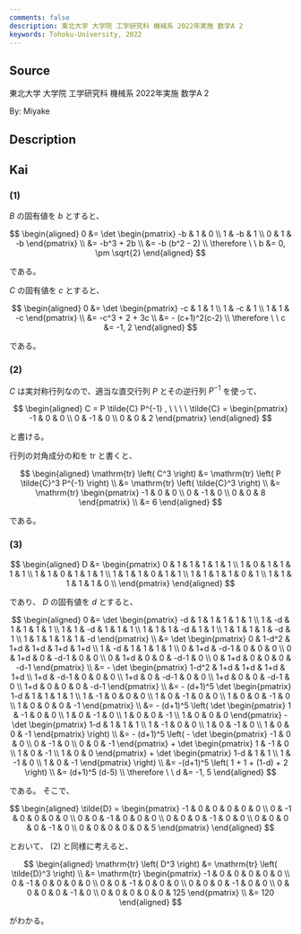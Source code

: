 ```yaml
---
comments: false
description: 東北大学 大学院 工学研究科 機械系 2022年実施 数学A 2
keywords: Tohoku-University, 2022
---
```


## **Source**
東北大学 大学院 工学研究科 機械系 2022年実施 数学A 2

By: Miyake

## **Description**

## **Kai**
### (1)
$B$ の固有値を $b$ とすると、

$$
\begin{aligned}
0
&= \det \begin{pmatrix} -b & 1 & 0 \\ 1 & -b & 1 \\ 0 & 1 & -b \end{pmatrix}
\\
&= -b^3 + 2b
\\
&= -b (b^2 - 2)
\\
\therefore \ \ 
b &= 0, \pm \sqrt{2}
\end{aligned}
$$

である。

$C$ の固有値を $c$ とすると、

$$
\begin{aligned}
0
&= \det \begin{pmatrix} -c & 1 & 1 \\ 1 & -c & 1 \\ 1 & 1 & -c \end{pmatrix}
\\
&= -c^3 + 2 + 3c
\\
&= - (c+1)^2(c-2)
\\
\therefore \ \ 
c &= -1, 2
\end{aligned}
$$

である。

### (2)
$C$ は実対称行列なので、適当な直交行列 $P$ とその逆行列 $P^{-1}$ を使って、

$$
\begin{aligned}
C = P \tilde{C} P^{-1}
, \ \ \ \ 
\tilde{C}
= \begin{pmatrix} -1 & 0 & 0 \\ 0 & -1 & 0 \\ 0 & 0 & 2 \end{pmatrix}
\end{aligned}
$$

と書ける。

行列の対角成分の和を $\mathrm{tr}$ と書くと、

$$
\begin{aligned}
\mathrm{tr} \left( C^3 \right)
&= \mathrm{tr} \left( P \tilde{C}^3 P^{-1} \right)
\\
&= \mathrm{tr} \left( \tilde{C}^3 \right)
\\
&= \mathrm{tr} \begin{pmatrix} -1 & 0 & 0 \\ 0 & -1 & 0 \\ 0 & 0 & 8 \end{pmatrix}
\\
&= 6
\end{aligned}
$$

である。

### (3)

$$
\begin{aligned}
D
&= \begin{pmatrix}
0 & 1 & 1 & 1 & 1 & 1 \\
1 & 0 & 1 & 1 & 1 & 1 \\
1 & 1 & 0 & 1 & 1 & 1 \\
1 & 1 & 1 & 0 & 1 & 1 \\
1 & 1 & 1 & 1 & 0 & 1 \\
1 & 1 & 1 & 1 & 1 & 0 \\
\end{pmatrix}
\end{aligned}
$$

であり、 $D$ の固有値を $d$ とすると、

$$
\begin{aligned}
0
&= \det \begin{pmatrix}
-d & 1 & 1 & 1 & 1 & 1 \\
1 & -d & 1 & 1 & 1 & 1 \\
1 & 1 & -d & 1 & 1 & 1 \\
1 & 1 & 1 & -d & 1 & 1 \\
1 & 1 & 1 & 1 & -d & 1 \\
1 & 1 & 1 & 1 & 1 & -d
\end{pmatrix}
\\
&= \det \begin{pmatrix}
0 & 1-d^2 & 1+d & 1+d & 1+d & 1+d \\
1 & -d & 1 & 1 & 1 & 1 \\
0 & 1+d & -d-1 & 0 & 0 & 0 \\
0 & 1+d & 0 & -d-1 & 0 & 0 \\
0 & 1+d & 0 & 0 & -d-1 & 0 \\
0 & 1+d & 0 & 0 & 0 & -d-1
\end{pmatrix}
\\
&= - \det \begin{pmatrix}
1-d^2 & 1+d & 1+d & 1+d & 1+d \\
1+d & -d-1 & 0 & 0 & 0 \\
1+d & 0 & -d-1 & 0 & 0 \\
1+d & 0 & 0 & -d-1 & 0 \\
1+d & 0 & 0 & 0 & -d-1
\end{pmatrix}
\\
&= - (d+1)^5 \det \begin{pmatrix}
1-d & 1 & 1 & 1 & 1 \\
1 & -1 & 0 & 0 & 0 \\
1 & 0 & -1 & 0 & 0 \\
1 & 0 & 0 & -1 & 0 \\
1 & 0 & 0 & 0 & -1
\end{pmatrix}
\\
&= - (d+1)^5 \left( \det \begin{pmatrix}
1 & -1 & 0 & 0 \\
1 & 0 & -1 & 0 \\
1 & 0 & 0 & -1 \\
1 & 0 & 0 & 0
\end{pmatrix} - \det \begin{pmatrix}
1-d & 1 & 1 & 1 \\
1 & -1 & 0 & 0 \\
1 & 0 & -1 & 0 \\
1 & 0 & 0 & -1
\end{pmatrix} \right)
\\
&= - (d+1)^5 \left( - \det \begin{pmatrix}
-1 & 0 & 0 \\
0 & -1 & 0 \\
0 & 0 & -1
\end{pmatrix} + \det \begin{pmatrix}
1 & -1 & 0 \\
1 & 0 & -1 \\
1 & 0 & 0
\end{pmatrix} + \det \begin{pmatrix}
1-d & 1 & 1 \\
1 & -1 & 0 \\
1 & 0 & -1
\end{pmatrix} \right)
\\
&= -(d+1)^5 \left( 1 + 1 + (1-d) + 2 \right)
\\
&= (d+1)^5 (d-5)
\\
\therefore \ \ 
d &= -1, 5
\end{aligned}
$$

である。
そこで、

$$
\begin{aligned}
\tilde{D}
= \begin{pmatrix}
-1 & 0 & 0 & 0 & 0 & 0 \\
0 & -1 & 0 & 0 & 0 & 0 \\
0 & 0 & -1 & 0 & 0 & 0 \\
0 & 0 & 0 & -1 & 0 & 0 \\
0 & 0 & 0 & 0 & -1 & 0 \\
0 & 0 & 0 & 0 & 0 & 5
\end{pmatrix}
\end{aligned}
$$

とおいて、 (2) と同様に考えると、

$$
\begin{aligned}
\mathrm{tr} \left( D^3 \right)
&= \mathrm{tr} \left( \tilde{D}^3 \right)
\\
&= \mathrm{tr} \begin{pmatrix}
-1 & 0 & 0 & 0 & 0 & 0 \\
0 & -1 & 0 & 0 & 0 & 0 \\
0 & 0 & -1 & 0 & 0 & 0 \\
0 & 0 & 0 & -1 & 0 & 0 \\
0 & 0 & 0 & 0 & -1 & 0 \\
0 & 0 & 0 & 0 & 0 & 125
\end{pmatrix}
\\
&= 120
\end{aligned}
$$

がわかる。